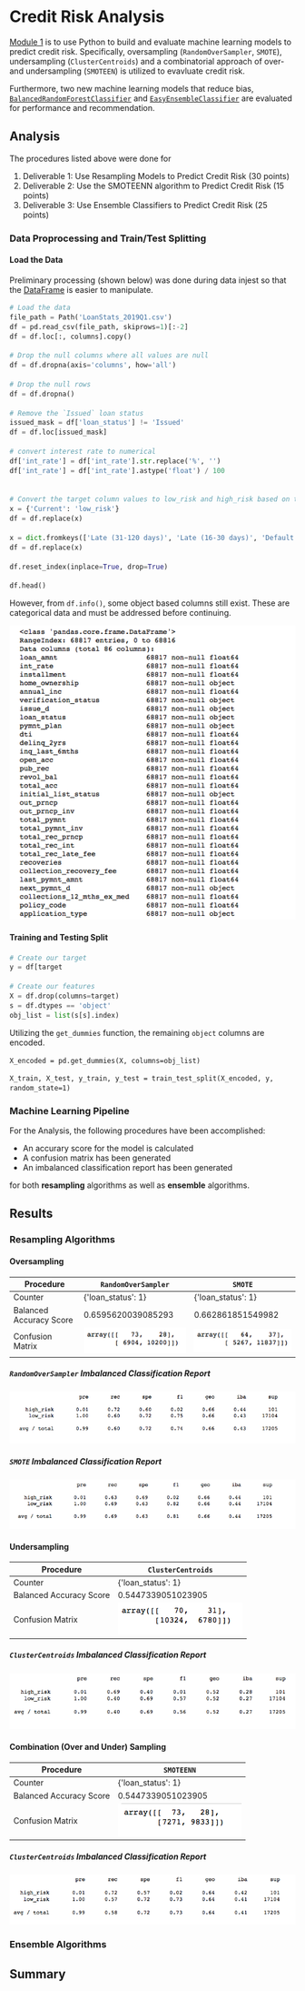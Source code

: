 # Credit Risk Analysis

[Module 1](https://trilogyed.instructure.com/courses/626/pages/1-dot-0-1-predicting-credit-risk?module_item_id=32015) is to use Python to build and evaluate machine learning models to predict credit risk. Specifically, oversampling (`RandomOverSampler`, `SMOTE`), undersampling (`ClusterCentroids`) and a combinatorial approach of over- and undersampling (`SMOTEEN`) is utilized to evavluate credit risk.

Furthermore, two new machine learning models that reduce bias, [`BalancedRandomForestClassifier`](https://imbalanced-learn.org/stable/references/generated/imblearn.ensemble.BalancedRandomForestClassifier.html) and [`EasyEnsembleClassifier`](https://imbalanced-learn.org/stable/references/generated/imblearn.ensemble.EasyEnsembleClassifier.html) are evaluated for performance and recommendation.

## Analysis

The procedures listed above were done for 

1. Deliverable 1: Use Resampling Models to Predict Credit Risk (30 points)
2. Deliverable 2: Use the SMOTEENN algorithm to Predict Credit Risk (15 points)
3. Deliverable 3: Use Ensemble Classifiers to Predict Credit Risk (25 points)

### Data Proprocessing and Train/Test Splitting

#### Load the Data

Preliminary processing (shown below) was done during data injest so that the [DataFrame](https://pandas.pydata.org/pandas-docs/stable/user_guide/dsintro.html#intro-to-data-structures) is easier to manipulate.

```python
# Load the data
file_path = Path('LoanStats_2019Q1.csv')
df = pd.read_csv(file_path, skiprows=1)[:-2]
df = df.loc[:, columns].copy()

# Drop the null columns where all values are null
df = df.dropna(axis='columns', how='all')

# Drop the null rows
df = df.dropna()

# Remove the `Issued` loan status
issued_mask = df['loan_status'] != 'Issued'
df = df.loc[issued_mask]

# convert interest rate to numerical
df['int_rate'] = df['int_rate'].str.replace('%', '')
df['int_rate'] = df['int_rate'].astype('float') / 100


# Convert the target column values to low_risk and high_risk based on their values
x = {'Current': 'low_risk'}   
df = df.replace(x)

x = dict.fromkeys(['Late (31-120 days)', 'Late (16-30 days)', 'Default', 'In Grace Period'], 'high_risk')    
df = df.replace(x)

df.reset_index(inplace=True, drop=True)

df.head()
```

However, from `df.info()`, some object based columns still exist. These are categorical data and must be addressed before continuing.

![Data Info](img/mltechptwy-mod-1-data-pre-info.png)

#### Training and Testing Split

```python
# Create our target
y = df[target

# Create our features
X = df.drop(columns=target)
s = df.dtypes == 'object'
obj_list = list(s[s].index)
```

Utilizing the `get_dummies` function, the remaining `object` columns are encoded.

`X_encoded = pd.get_dummies(X, columns=obj_list)`

`X_train, X_test, y_train, y_test = train_test_split(X_encoded, y, random_state=1)`

### Machine Learning Pipeline

For the Analysis, the following procedures have been accomplished:

* An accurary score for the model is calculated
* A confusion matrix has been generated
* An imbalanced classification report has been generated

for both **resampling** algorithms as well as **ensemble** algorithms.

## Results

### Resampling Algorithms

#### Oversampling

| Procedure | `RandomOverSampler` | `SMOTE` |
| --------- | ------------------- | ------- |
| Counter | {'loan_status': 1} | {'loan_status': 1} |
| Balanced Accuracy Score | 0.6595620039085293 | 0.662861851549982 |
| Confusion Matrix | ![](img/mltechptwy-mod-1-res-ros-matrix.png) | ![](img/mltechptwy-mod-1-res-smote-matrix.png) |

##### `RandomOverSampler` Imbalanced Classification Report

![`RandomOverSampler` Imbalanced Classification Report](img/mltechptwy-mod-1-res-ros-report.png)

##### `SMOTE` Imbalanced Classification Report

![`SMOTE` Imbalanced Classification Report](img/mltechptwy-mod-1-res-smote-report.png)

#### Undersampling

| Procedure | `ClusterCentroids` |
| --------- | ------------------- |
| Counter | {'loan_status': 1} |
| Balanced Accuracy Score | 0.5447339051023905 |
| Confusion Matrix | ![](img/mltechptwy-mod-1-res-cc-matrix.png) |

##### `ClusterCentroids` Imbalanced Classification Report

![`ClusterCentroids` Imbalanced Classification Report](img/mltechptwy-mod-1-res-cc-report.png)

#### Combination (Over and Under) Sampling

| Procedure | `SMOTEENN` |
| --------- | ------------------- |
| Counter | {'loan_status': 1} |
| Balanced Accuracy Score | 0.5447339051023905 |
| Confusion Matrix | ![](img/mltechptwy-mod-1-res-comb-matrix.png) |

##### `ClusterCentroids` Imbalanced Classification Report

![`SMOTEENN` Imbalanced Classification Report](img/mltechptwy-mod-1-res-comb-report.png)

### Ensemble Algorithms

## Summary